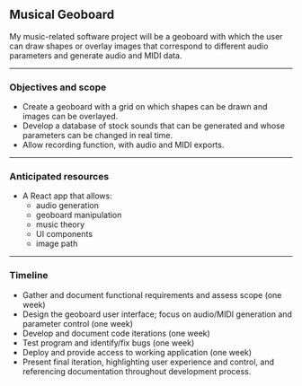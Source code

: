## Musical Geoboard

My music-related software project will be a geoboard with which the user can draw shapes or overlay images that correspond to different audio parameters and generate audio and MIDI data.

---

### Objectives and scope

- Create a geoboard with a grid on which shapes can be drawn and images can be overlayed.
- Develop a database of stock sounds that can be generated and whose parameters can be changed in real time.
- Allow recording function, with audio and MIDI exports.

---

### Anticipated resources

- A React app that allows:
  - audio generation
  - geoboard manipulation
  - music theory
  - UI components
  - image path

---

### Timeline

- Gather and document functional requirements and assess scope (one week)
- Design the geoboard user interface; focus on audio/MIDI generation and parameter control (one week)
- Develop and document code iterations (one week)
- Test program and identify/fix bugs (one week)
- Deploy and provide access to working application (one week)
- Present final iteration, highlighting user experience and control, and referencing documentation throughout development process.
